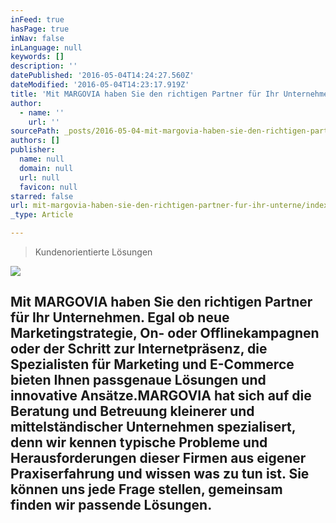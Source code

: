 ```yaml
---
inFeed: true
hasPage: true
inNav: false
inLanguage: null
keywords: []
description: ''
datePublished: '2016-05-04T14:24:27.560Z'
dateModified: '2016-05-04T14:23:17.919Z'
title: 'Mit MARGOVIA haben Sie den richtigen Partner für Ihr Unternehmen. Egal ob neue Marketingstrategie, On- oder Offlinekampagnen oder der Schritt zur Internetpräsenz, die Spezialisten für Marketing und E-Commerce bieten Ihnen passgenaue Lösungen und innovative Ansätze.MARGOVIA hat sich auf die Beratung und Betreuung kleinerer und mittelständischer Unternehmen spezialisert, denn wir kennen typische Probleme und Herausforderungen dieser Firmen aus eigener Praxiserfahrung und wissen was zu tun ist. Sie können uns jede Frage stellen, gemeinsam finden wir passende Lösungen.'
author:
  - name: ''
    url: ''
sourcePath: _posts/2016-05-04-mit-margovia-haben-sie-den-richtigen-partner-fur-ihr-unterne.md
authors: []
publisher:
  name: null
  domain: null
  url: null
  favicon: null
starred: false
url: mit-margovia-haben-sie-den-richtigen-partner-fur-ihr-unterne/index.html
_type: Article

---
```

> Kundenorientierte Lösungen

![](https://the-grid-user-content.s3-us-west-2.amazonaws.com/59eb874b-631a-44d8-9ee8-deff3cfa2dc0.jpg)

## Mit MARGOVIA haben Sie den richtigen Partner für Ihr Unternehmen. Egal ob neue Marketingstrategie, On- oder Offlinekampagnen oder der Schritt zur Internetpräsenz, die Spezialisten für Marketing und E-Commerce bieten Ihnen passgenaue Lösungen und innovative Ansätze.MARGOVIA hat sich auf die Beratung und Betreuung kleinerer und mittelständischer Unternehmen spezialisert, denn wir kennen typische Probleme und Herausforderungen dieser Firmen aus eigener Praxiserfahrung und wissen was zu tun ist. Sie können uns jede Frage stellen, gemeinsam finden wir passende Lösungen.